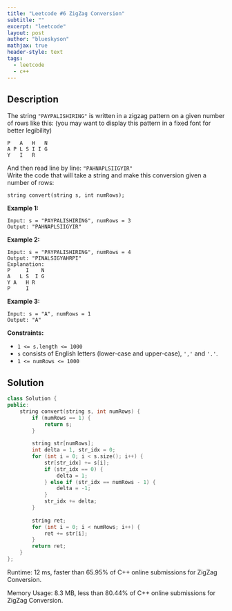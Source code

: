 ```yaml
---
title: "Leetcode #6 ZigZag Conversion"
subtitle: ""
excerpt: "leetcode"
layout: post
author: "blueskyson"
mathjax: true
header-style: text
tags:
  - leetcode
  - c++
---
```


## Description

The string `"PAYPALISHIRING"` is written in a zigzag pattern on a given number of rows like this: (you may want to display this pattern in a fixed font for better legibility)

```non
P   A   H   N
A P L S I I G
Y   I   R
```

And then read line by line: `"PAHNAPLSIIGYIR"`  
Write the code that will take a string and make this conversion given a number of rows:

```non
string convert(string s, int numRows);
```

**Example 1:**

```non
Input: s = "PAYPALISHIRING", numRows = 3
Output: "PAHNAPLSIIGYIR"
```

**Example 2:**

```non
Input: s = "PAYPALISHIRING", numRows = 4
Output: "PINALSIGYAHRPI"
Explanation:
P     I    N
A   L S  I G
Y A   H R
P     I
```

**Example 3:**

```non
Input: s = "A", numRows = 1
Output: "A"
```

**Constraints:**
- `1 <= s.length <= 1000`
- `s` consists of English letters (lower-case and upper-case), `','` and `'.'`.
- `1 <= numRows <= 1000`

## Solution

```c++
class Solution {
public:
    string convert(string s, int numRows) {
        if (numRows == 1) {
            return s;    
        }
        
        string str[numRows];
        int delta = 1, str_idx = 0;
        for (int i = 0; i < s.size(); i++) {
            str[str_idx] += s[i];
            if (str_idx == 0) {
                delta = 1;
            } else if (str_idx == numRows - 1) {
                delta = -1;
            }
            str_idx += delta;
        }
        
        string ret;
        for (int i = 0; i < numRows; i++) {
            ret += str[i];
        }
        return ret;
    }
};
```

Runtime: 12 ms, faster than 65.95% of C++ online submissions for ZigZag Conversion.

Memory Usage: 8.3 MB, less than 80.44% of C++ online submissions for ZigZag Conversion.
